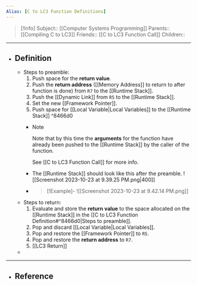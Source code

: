 ```yaml
---
Alias: [C to LC3 Function Definitions]
---
```

> [!Info]
> Subject:: [[Computer Systems Programming]]
> Parents:: [[Compiling C to LC3]]
> Friends:: [[C to LC3 Function Call]]
> Children:: 
---
- ## Definition
	- Steps to preamble:
		1. Push space for the **return value**.
		2. Push the **return address** ([[Memory Address]] to return to after function is done) from `R7` to the [[Runtime Stack]].
		3. Push the [[Dynamic Link]] from `R5` to the [[Runtime Stack]].
		4. Set the new [[Framework Pointer]].
		5. Push space for [[Local Variable|Local Variables]] to the [[Runtime Stack]]  ^8466d0
		- > [!Note]
		  > Note that by this time the **arguments** for the function have already been pushed to the [[Runtime Stack]] by the caller of the function.
		  > 
		  > See [[C to LC3 Function Call]] for more info.
		- The [[Runtime Stack]] should look like this after the preamble.
		  ![[Screenshot 2023-10-23 at 9.39.25 PM.png|400]]
		- > [!Example]-
		  > ![[Screenshot 2023-10-23 at 9.42.14 PM.png]]
	- Steps to return:
		1. Evaluate and store the **return value** to the space allocated on the [[Runtime Stack]] in the [[C to LC3 Function Definition#^8466d0|Steps to preamble]].
		2. Pop and discard [[Local Variable|Local Variables]].
		3. Pop and restore the [[Framework Pointer]] to `R5`.
		4. Pop and restore the **return address** to `R7`.
		5. [[LC3 Return]]
	- 
---
- ## Reference